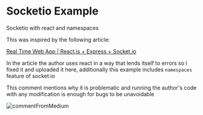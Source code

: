 # Socketio Example
Socketio with react and namespaces

This was inspired by the following article:

[Real Time Web App | React.js + Express + Socket.io](https://codeburst.io/isomorphic-web-app-react-js-express-socket-io-e2f03a469cd3)

In the article the author uses react in a way that lends itself to errors so I fixed it and uploaded it here, additionally this example includes `namespaces` feature of socket.io

This comment mentions why it is problematic and running the author's code with any modification is enough for bugs to be unavoidable

![commentFromMedium](https://i.imgur.com/sb9a5pd.png)
